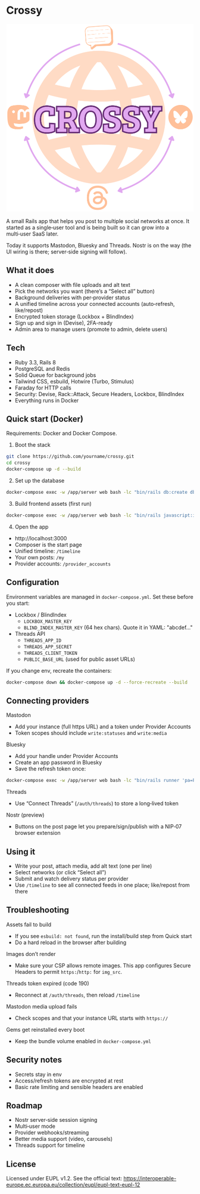 # Crossy

![Crossy logo](https://github.com/gummipunkt/crossy/blob/main/server/app/assets/images/crossy_logo.svg)

A small Rails app that helps you post to multiple social networks at once. It started as a single‑user tool and is being built so it can grow into a multi‑user SaaS later.

Today it supports Mastodon, Bluesky and Threads. Nostr is on the way (the UI wiring is there; server‑side signing will follow).

## What it does

- A clean composer with file uploads and alt text
- Pick the networks you want (there’s a “Select all” button)
- Background deliveries with per‑provider status
- A unified timeline across your connected accounts (auto‑refresh, like/repost)
- Encrypted token storage (Lockbox + BlindIndex)
- Sign up and sign in (Devise), 2FA-ready
- Admin area to manage users (promote to admin, delete users)

## Tech

- Ruby 3.3, Rails 8
- PostgreSQL and Redis
- Solid Queue for background jobs
- Tailwind CSS, esbuild, Hotwire (Turbo, Stimulus)
- Faraday for HTTP calls
- Security: Devise, Rack::Attack, Secure Headers, Lockbox, BlindIndex
- Everything runs in Docker

## Quick start (Docker)

Requirements: Docker and Docker Compose.

1) Boot the stack

```bash
git clone https://github.com/yourname/crossy.git
cd crossy
docker-compose up -d --build
```

2) Set up the database

```bash
docker-compose exec -w /app/server web bash -lc "bin/rails db:create db:migrate"
```

3) Build frontend assets (first run)

```bash
docker-compose exec -w /app/server web bash -lc "bin/rails javascript:install:esbuild || true; bin/rails css:install:tailwind || true; npm install; bin/rails javascript:build && bin/rails css:build"
```

4) Open the app

- http://localhost:3000
- Composer is the start page
- Unified timeline: `/timeline`
- Your own posts: `/my`
- Provider accounts: `/provider_accounts`

## Configuration

Environment variables are managed in `docker-compose.yml`. Set these before you start:

- Lockbox / BlindIndex
  - `LOCKBOX_MASTER_KEY`
  - `BLIND_INDEX_MASTER_KEY` (64 hex chars). Quote it in YAML: "abcdef..."
- Threads API
  - `THREADS_APP_ID`
  - `THREADS_APP_SECRET`
  - `THREADS_CLIENT_TOKEN`
  - `PUBLIC_BASE_URL` (used for public asset URLs)

If you change env, recreate the containers:

```bash
docker-compose down && docker-compose up -d --force-recreate --build
```

## Connecting providers

Mastodon
- Add your instance (full https URL) and a token under Provider Accounts
- Token scopes should include `write:statuses` and `write:media`

Bluesky
- Add your handle under Provider Accounts
- Create an app password in Bluesky
- Save the refresh token once:

```bash
docker-compose exec -w /app/server web bash -lc "bin/rails runner 'pa=ProviderAccount.where(provider: \"bluesky\").first; Posting::BlueskyClient.new(pa).login!(ENV.fetch(\"BSKY_APP_PASSWORD\"))'"
```

Threads
- Use “Connect Threads” (`/auth/threads`) to store a long‑lived token

Nostr (preview)
- Buttons on the post page let you prepare/sign/publish with a NIP‑07 browser extension

## Using it

- Write your post, attach media, add alt text (one per line)
- Select networks (or click “Select all”)
- Submit and watch delivery status per provider
- Use `/timeline` to see all connected feeds in one place; like/repost from there

## Troubleshooting

Assets fail to build
- If you see `esbuild: not found`, run the install/build step from Quick start
- Do a hard reload in the browser after building

Images don’t render
- Make sure your CSP allows remote images. This app configures Secure Headers to permit `https:`/`http:` for `img_src`.

Threads token expired (code 190)
- Reconnect at `/auth/threads`, then reload `/timeline`

Mastodon media upload fails
- Check scopes and that your instance URL starts with `https://`

Gems get reinstalled every boot
- Keep the bundle volume enabled in `docker-compose.yml`

## Security notes

- Secrets stay in env
- Access/refresh tokens are encrypted at rest
- Basic rate limiting and sensible headers are enabled

## Roadmap

- Nostr server‑side session signing
- Multi‑user mode
- Provider webhooks/streaming
- Better media support (video, carousels)
- Threads support for timeline

## License

Licensed under EUPL v1.2. See the official text: https://interoperable-europe.ec.europa.eu/collection/eupl/eupl-text-eupl-12


